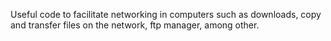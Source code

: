 Useful code to facilitate networking in computers such as downloads, copy and transfer files on the network, ftp manager, among other.